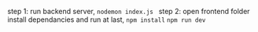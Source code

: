 

step 1: run backend server, 
    ``` nodemon index.js  ```
step 2: open frontend folder install dependancies and run at last,
    ``` npm install ```
    ``` npm run dev ```


